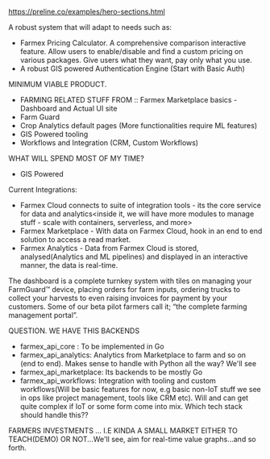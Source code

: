 https://preline.co/examples/hero-sections.html

A robust system that will adapt to needs such as:

- Farmex Pricing Calculator. A comprehensive comparison interactive feature. Allow users to enable/disable and find a custom pricing on various packages. Give users what they want, pay only what you use.
- A robust GIS powered Authentication Engine (Start with Basic Auth)
<!-- BUILD A SIMPLE AUTH THEN BUILD UPON THAT -->

MINIMUM VIABLE PRODUCT.

- FARMING RELATED STUFF FROM :: Farmex Marketplace basics - Dashboard and Actual UI site
- Farm Guard
- Crop Analytics default pages (More functionalities require ML features)
- GIS Powered tooling
- Workflows and Integration (CRM, Custom Workflows)

WHAT WILL SPEND MOST OF MY TIME?

- GIS Powered

<!--
Enablers of future Farming:
- Data Driven
- AI/ML && Data
- Efficient Collaboration tools that bring onboard various workflows and integration in business side of
farming
- Accessible Marketplace with efficient Logistics, all the way
- GIS
- Mobile and Online access (Web Dashboard, Mobile App, Web App)
- IoT
- Manage Farm Resources: Water, Farm Input, Machinery, Who works on them and so on...
So its about a comprehensive end to end water management, sensors with IoT, GIS, Machinery,
People working on them. Add to the mix Expenses side of things

// Marketplace will mostly expose off the functionality by:
- Real e-commerce (Farmer to end customers)
- Dashboard section (Events and such would help farmers meet)
- Farmers can check what others are selling (Farmer to Farmer Purchases)
// Sharing Economy is huge, expose functionalities to manage or lease stuff, Use GIS and sensors too in this case

// Key resources
- Farm inputs (Research on this)
- Water and Energy Management
- Machinery and People-ops
- Common functionalities for common workflows that come with this...
-->

Current Integrations:

- Farmex Cloud connects to suite of integration tools - its the core service for data and analytics<inside it, we will have more modules to manage stuff - scale with containers, serverless, and more>
- Farmex Marketplace - With data on Farmex Cloud, hook in an end to end solution to access a read market.
- Farmex Analytics - Data from Farmex Cloud is stored, analysed(Analytics and ML pipelines) and displayed in an interactive manner, the data is real-time.
  <!-- TODO, research on real-time Golang Nextjs solutions...-->
  <!-- Make sure the solution scales from small scale to large farming organizations -->

The dashboard is a complete turnkey system with tiles on managing your FarmGuard™ device, placing orders for farm inputs, ordering trucks to collect your harvests to even raising invoices for payment by your customers. Some of our beta pilot farmers call it; “the complete farming management portal”.

QUESTION. WE HAVE THIS BACKENDS

- farmex_api_core : To be implemented in Go
- farmex_api_analytics: Analytics from Marketplace to farm and so on (end to end). Makes sense to handle with Python all the way? We'll see
- farmex_api_marketplace: Its backends to be mostly Go
- farmex_api_workflows: Integration with tooling and custom workflows(Will be basic features for now, e.g basic non-IoT stuff we see in ops like project management, tools like CRM etc). Will and can get quite complex if IoT or some form come into mix. Which tech stack should handle this??

<!-- In future, we will bring farmex messaging -->

FARMERS INVESTMENTS ... I.E KINDA A SMALL MARKET EITHER TO TEACH(DEMO) OR NOT...We'll see, aim for real-time value graphs...and so forth.
